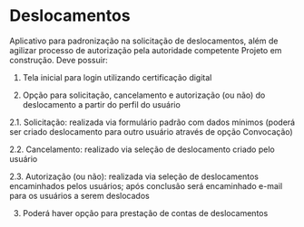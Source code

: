 # Deslocamentos
Aplicativo para padronização na solicitação de deslocamentos, além de agilizar processo de autorização pela autoridade competente
Projeto em construção.
Deve possuir:
1. Tela inicial para login utilizando certificação digital

2. Opção para solicitação, cancelamento e autorização (ou não) do deslocamento a partir do perfil do usuário

2.1. Solicitação: realizada via formulário padrão com dados mínimos (poderá ser criado deslocamento para outro usuário através de opção Convocação)

2.2. Cancelamento: realizado via seleção de deslocamento criado pelo usuário

2.3. Autorização (ou não): realizada via seleção de deslocamentos encaminhados pelos usuários; após conclusão será encaminhado e-mail para os usuários a serem deslocados

3. Poderá haver opção para prestação de contas de deslocamentos

